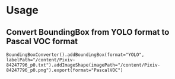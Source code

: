 # Usage
## Convert BoundingBox from YOLO format to Pascal VOC format 
```
BoundingBoxConverter().addBoundingBox(format="YOLO", labelPath="/content/Pixiv-84247796_p0.txt").addImageShape(imagePath="/content/Pixiv-84247796_p0.png").export(format="PascalVOC")
```
